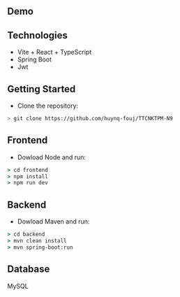 ## Demo

## Technologies
- Vite + React + TypeScript
- Spring Boot
- Jwt
## Getting Started
 - Clone the repository:
 ```bash
> git clone https://github.com/huynq-fouj/TTCNKTPM-N9
```
## Frontend

- Dowload Node and run:

```cmd
> cd frontend
> npm install
> npm run dev
```
## Backend

- Dowload Maven and run:

```cmd
> cd backend
> mvn clean install
> mvn spring-boot:run
```


## Database
MySQL